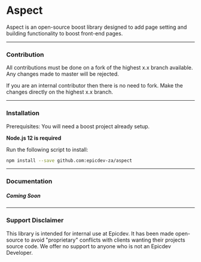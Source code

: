 # Aspect
Aspect is an open-source boost library designed to add page setting and building functionality to boost front-end pages.

---

### Contribution
All contributions must be done on a fork of the highest x.x branch available. Any changes made to master will be rejected.

If you are an internal contributor then there is no need to fork. Make the changes directly on the highest x.x branch.

---

### Installation

Prerequisites:
You will need a boost project already setup.

**Node.js 12 is required**

Run the following script to install:
```sh
npm install --save github.com:epicdev-za/aspect
```

---

### Documentation

##### Coming Soon

---

### Support Disclaimer
This library is intended for internal use at Epicdev. It has been made open-source to avoid "proprietary" conflicts with clients wanting their projects source code. We offer no support to anyone who is not an Epicdev Developer.

